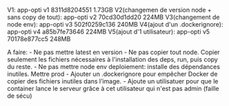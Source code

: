 V1: 
app-opti     v1        8311d8204551   1.73GB
V2(changemen de version node + sans copy de tout):  app-opti        v2        70cd30d1dd20   224MB
V3(changement de node env):
app-opti        v3        502f0259c136   240MB
V4(ajout d'un .dockerignore):
app-opti        v4        a85b7fe73646   224MB
V5(ajout d'1 utilisateur):
app-opti        v5        70178e877cc5   248MB

A faire:
    - Ne pas mettre latest en version
    - Ne pas copier tout node. Copier seulement les fichiers nécessaires à l'installation des deps, run, puis copy du reste.
    - Ne pas mettre node env deploiement: installe des dépendances inutiles. Mettre prod
    - Ajouter un .dockerignore pour empêcher Docker de copier des fichiers inutiles dans l’image.
    - Ajoute un utilisatuer pour que le container lance le serveur grâce à cet utilisateur qui n'est pas admin (faille de sécu) 